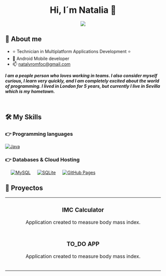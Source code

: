 <div align="center">
<h1 align="center">Hi, I´m Natalia 👋</h1>
<img src="https://media.licdn.com/dms/image/D4D16AQFiQRDtFoXtwg/profile-displaybackgroundimage-shrink_350_1400/0/1673039577731?e=1717027200&v=beta&t=ADapwFBcDa8h8bNhk5t61z6gfELyfEjSi7mXHN_m17Y">
</div>
<a href="https://www.linkedin.com/in/natalia-%C3%A1lvarez-romero-3a607960/"></a>

## 💫 About me

- ⭐ Technician in Multiplatform Applications Development ⭐ 
- 📲 Android Mobile developer
- 📫 natalvromfoc@gmail.com
  

 <p><i><b>I am a people person who loves working in teams. I also consider myself curious, I learn very quickly, and I am completely excited about the world of programming. I lived in London for 5 years, but currently I live in Sevilla which is my hometown.</b></i></p>

<br>

## 🛠️ My Skills

### 👉 Programming languages

<p align="left"> 
<a href="https://www.java.com/en/">
    <img alt="Java" src="https://img.shields.io/badge/Java-ED8B00?style=for-the-badge&logo=java&logoColor=white"/>
  </a>

</p>

### 👉 Databases & Cloud Hosting
<p align="left">
  &emsp;
    <a href="https://www.mysql.com/"><img alt="MySQL" src="https://img.shields.io/badge/MySQL-00000F?style=for-the-badge&logo=mysql&logoColor=white"></a>
  &emsp;
    <a href="https://www.sqlite.org/"><img alt="SQLite" src ="https://img.shields.io/badge/SQLite-07405E?style=for-the-badge&logo=sqlite&logoColor=white"/></a>
  &emsp;
    <a href="https://www.github.com"><img alt="GitHub Pages" src="https://img.shields.io/badge/GitHub-100000?style=for-the-badge&logo=github&logoColor=white"></a>
  &emsp;

## 🚀 Proyectos 
<table>
<tr>
<td width="50%">
<h3 align="center">IMC Calculator</h3>
<div align="center">
<a href="https://github.com/Agnaslia90/Calculate_IMC.git" target="_blank"></a>
<p>Application created to measure body mass index.</strong> 
</div>

  

<tr>
<td width="50%">
<h3 align="center">TO_DO APP</h3>
<div align="center">
<a href="https://github.com/Agnaslia90/To_Do_App.git" target="_blank"></a>
<p>Application created to measure body mass index.</strong> 
</div>
<table>
           
                                                                                      
